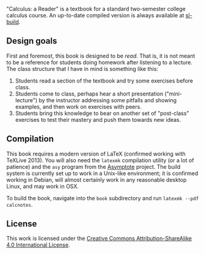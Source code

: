 "Calculus: a Reader" is a textbook for a standard two-semester college calculus course.
An up-to-date compiled version is always available at [sl-build].

## Design goals
First and foremost, this book is designed to be *read*.
That is, it is not meant to be a reference for students doing homework after listening to a lecture.
The class structure that I have in mind is something like this:

1. Students read a section of the textbook and try some exercises before class.
2. Students come to class, perhaps hear a short presentation ("mini-lecture") by the instructor addressing some pitfalls and showing examples, and then work on exercises with peers.
3. Students bring this knowledge to bear on another set of "post-class" exercises to test their mastery and push them towards new ideas.

## Compilation
This book requires a modern version of LaTeX (confirmed working with TeXLive 2013).
You will also need the `latexmk` compilation utility (or a lot of patience) and the `asy` program from the [Asymptote][asymptote] project.
The build system is currently set up to work in a Unix-like environment; it is confirmed working in Debian, will almost certainly work in any reasonable desktop Linux, and may work in OSX.

To build the book, navigate into the `book` subdirectory and run `latexmk --pdf calcnotes`.

## License
This work is licensed under the [Creative Commons Attribution-ShareAlike 4.0 International License][cc-by-sa].

[cc-by-sa]: //creativecommons.org/licenses/by-sa/4.0/
[asymptote]: //asymptote.sourceforge.net/
[sl-build]: //www.sharelatex.com/github/repos/againerdewar/calculus-reader
